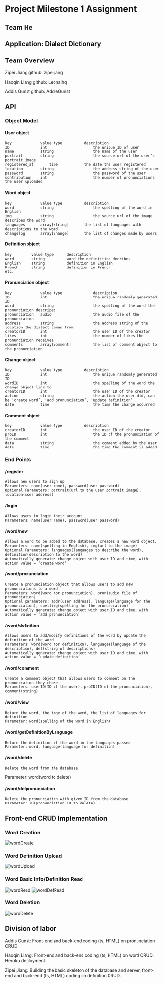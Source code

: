 # Project Milestone 1 Assignment #
## Team He ##
## Application: Dialect Dictionary ##
## Team Overview ##
Zipei Jiang github: zipeijiang

Haoqin Liang github: Leonalhq

Addis Gunst github: AddieGunst
## API ##
### Object Model
#### User object
	key            	value type         	description
	ID             	int                    	the unique ID of user
	name          	string                	the name of the user
	portrait       	string                	the source url of the user’s portrait image
	registered_at   	time    		the date the user registered
	location      	string                	the address string of the user
	password    	string                	the password of the user
	contribution	int                    	the number of pronunciations the user uploaded
 
#### Word object
	key            	value type         	description
	word         	string                	the spelling of the word in English
	img            	string               	the source url of the image describes the word
	languages	    array[string]      	the list of languages with descriptions to the word
	changelog   	array[change]     	the list of changes made by users

#### Definition object
	key         value type      description
	word		string			word the definiition decribes
	English		string			definition in English
	French		string			definition in French
	etc.

#### Pronunciation object
	key            	value type         	    description
	ID             	int                    	the unique randomly generated ID
	word      	    string                  the spelling of the word the pronunciation descripes
	pronunciation   audio                	the audio file of the pronunciation
	address     	string                	the address string of the location the dialect comes from
	creatorID    	int                    	the user ID of the creator
	likes          	int                    	the number of likes the pronunciation receives
	comments   	    array[comment] 	        the list of comment object to the pronunciation
 
#### Change object
	key            	value type         	description
	ID             	int                    	the unique randomly generated ID
	wordID      	int                    	the spelling of the word the change object link to
	creatorID    	int                    	the user ID of the creator
	action         	string                	the action the user did, can be ‘create word’, ‘add pronunciation’, ‘update definition’
	date           	time                  	the time the change occurred
 
#### Comment object
	key     	   	value type         	description
	creatorID    	int                    	the user ID of the creator
	proID         	int                    	the ID of the pronunciation of the comment
	data           	string                	the comment added by the user
	date           	time                  	the time the comment is added

### End Points
#### /register      	
	Allows new users to sign up
	Parameters: name(user name), password(user password)
	Optional Parameters: portrait(url to the user portrait image), location(user address)

#### /login         	
	Allows users to login their account
	Parameters: name(user name), password(user password)

#### /word/new
	Allows a word to be added to the database, creates a new word object.
	Parameters: name(spelling in English), img(url to the image)
	Optional Parameters: languages(languages to describe the word), definition(description to the word)
	Automatically generates change object with user ID and time, with action value = ‘create word’

#### /word/pronunciation
   	Create a pronunciation object that allows users to add new pronunciations to a word
   	Parameters: word(word for pronunciation), pron(audio file of pronunciation)
   	Optional parameters: addr(user address), language(language for the pronunciation), spelling(spelling for the pronunciation)
	Automatically generates change object with user ID and time, with action value = ‘add pronunciation’

#### /word/definition
	Allows users to add/modify definitions of the word by update the definition of the word
	Parameters: word(word for definition), languages(language of the description), def(string of descriptions)
	Automatically generates change object with user ID and time, with action value = ‘update definition’

#### /word/comment
   	Create a comment object that allows users to comment on the pronunciation they chose
   	Parameters: userID(ID of the user), proID(ID of the pronunciation), comment(string)

#### /word/view
	Return the word, the imge of the word, the list of languages for definition
	Parameter: word(spelling of the word in English)

#### /word/getDefinitionByLanguage
	Return the definition of the word in the languages passed
	Parameter: word, language(language for definition)

#### /word/delete
	Delete the word from the database
Parameter: word(word to delete)

#### /word/delpronunciation
	Delete the pronunciation with given ID from the database
	Parameter: ID(pronunciation ID to delete)


## Front-end CRUD Implementation ##

### Word Creation
![wordCreate](/screen_shots/wordCreate.PNG)
### Word Definition Upload
![wordUpload](/screen_shots/wordDefUpdate.PNG)

### Word Basic Info/Definition Read
![wordRead](/screen_shots/wordRead.PNG)
![wordDefRead](/screen_shots/wordDefRead.PNG)

### Word Deletion
![wordDelete](/screen_shots/wordDelete.PNG)

## Division of labor
Addis Gunst: Front-end and back-end coding (ts, HTML) on pronunciation CRUD

Haoqin Liang: Front-end and back-end coding (ts, HTML) on word CRUD. Heroku deployment.

Zipei Jiang: Building the basic skeleton of the database and server, front-end and back-end (ts, HTML) coding on definition CRUD.
